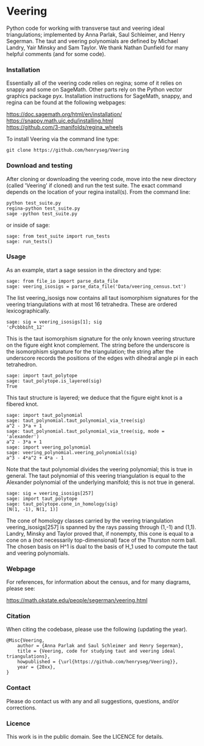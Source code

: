 # Veering

Python code for working with transverse taut and veering ideal triangulations; 
implemented by Anna Parlak, Saul Schleimer, and Henry Segerman. The taut and 
veering polynomials are defined by Michael Landry, Yair Minsky and Sam Taylor. 
We thank Nathan Dunfield for many helpful comments (and for some code).

### Installation

Essentially all of the veering code relies on regina; some of it
relies on snappy and some on SageMath. Other parts rely on the 
Python vector graphics package pyx. Installation instructions for 
SageMath, snappy, and regina can be found at the following webpages:

https://doc.sagemath.org/html/en/installation/ \
https://snappy.math.uic.edu/installing.html \
https://github.com/3-manifolds/regina_wheels

To install Veering via the command line type:

    git clone https://github.com/henryseg/Veering

### Download and testing

After cloning or downloading the veering code, move into the new
directory (called 'Veering' if cloned) and run the test suite. The
exact command depends on the location of your regina install(s). From
the command line:

    python test_suite.py
    regina-python test_suite.py
    sage -python test_suite.py

or inside of sage:

    sage: from test_suite import run_tests
    sage: run_tests()

### Usage

As an example, start a sage session in the directory and type:

    sage: from file_io import parse_data_file
    sage: veering_isosigs = parse_data_file('Data/veering_census.txt')

The list veering_isosigs now contains all taut isomorphism signatures
for the veering triangulations with at most 16 tetrahedra. These are
ordered lexicographically.

    sage: sig = veering_isosigs[1]; sig
    'cPcbbbiht_12'

This is the taut isomorphism signature for the only known veering
structure on the figure eight knot complement. The string before the
underscore is the isomorphism signature for the triangulation; the
string after the underscore records the positions of the edges with
dihedral angle pi in each tetrahedron.

    sage: import taut_polytope
    sage: taut_polytope.is_layered(sig)
    True

This taut structure is layered; we deduce that the figure eight knot
is a fibered knot.

    sage: import taut_polynomial
    sage: taut_polynomial.taut_polynomial_via_tree(sig)
    a^2 - 3*a + 1
    sage: taut_polynomial.taut_polynomial_via_tree(sig, mode = 'alexander')
    a^2 - 3*a + 1
    sage: import veering_polynomial
    sage: veering_polynomial.veering_polynomial(sig)
    a^3 - 4*a^2 + 4*a - 1
    
Note that the taut polynomial divides the veering polynomial; this is 
true in general. The taut polynomial of this veering triangulation is
equal to the Alexander polynomial of the underlying manifold; this is
not true in general.

    sage: sig = veering_isosigs[257]
    sage: import taut_polytope
    sage: taut_polytope.cone_in_homology(sig)
    [N(1, -1), N(1, 1)]
    
The cone of homology classes carried by the veering triangulation 
veering_isosigs[257] is spanned by the rays passing through (1,-1) and
(1,1). Landry, Minsky and Taylor proved that, if nonempty, this cone is
equal to a cone on a (not necessarily top-dimensional) face of the Thurston 
norm ball. The chosen basis on H^1 is dual to the basis of H_1 used to 
compute the taut and veering polynomials.

### Webpage

For references, for information about the census, and for many diagrams, 
please see:

https://math.okstate.edu/people/segerman/veering.html

### Citation

When citing the codebase, please use the following (updating the year). 

```
@Misc{Veering,
    author = {Anna Parlak and Saul Schleimer and Henry Segerman},
    title = {Veering, code for studying taut and veering ideal triangulations},
    howpublished = {\url{https://github.com/henryseg/Veering}},
    year = {20xx},
}
```

### Contact

Please do contact us with any and all suggestions, questions, and/or corrections.

### Licence

This work is in the public domain. See the LICENCE for details.
